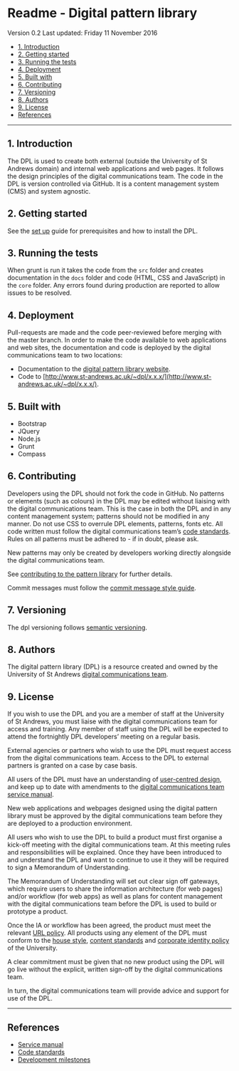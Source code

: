 # Readme - Digital pattern library

Version 0.2
Last updated: Friday 11 November 2016

<!-- MarkdownTOC -->

- [1. Introduction](#1-introduction)
- [2. Getting started](#2-getting-started)
- [3. Running the tests](#3-running-the-tests)
- [4. Deployment](#4-deployment)
- [5. Built with](#5-built-with)
- [6. Contributing](#6-contributing)
- [7. Versioning](#7-versioning)
- [8. Authors](#8-authors)
- [9. License](#9-license)
- [References](#references)

<!-- /MarkdownTOC -->


---

## 1. Introduction

The DPL is used to create both external (outside the University of St Andrews domain) and internal web applications and web pages. It follows the design principles of the digital communications team. The code in the DPL is version controlled via GitHub. It is a content management system (CMS) and system agnostic.



## 2. Getting started

See the [set up](https://github.com/standrewsdigital/digital-pattern-library/blob/master/SETUP.md) guide for prerequisites and how to install the DPL.




## 3. Running the tests

When grunt is run it takes the code from the `src` folder and creates documentation in the `docs` folder and code (HTML, CSS and JavaScript) in the `core` folder. Any errors found during production are reported to allow issues to be resolved.




## 4. Deployment

Pull-requests are made and the code peer-reviewed before merging with the master branch. In order to make the code available to web applications and web sites, the documentation and code is deployed by the digital communications team to two locations:

* Documentation to the [digital pattern library website](http://www.st-andrews.ac.uk/dpl/).
* Code to [http://www.st-andrews.ac.uk/~dpl/x.x.x/](http://www.st-andrews.ac.uk/~dpl/x.x.x/).




## 5. Built with

* Bootstrap
* JQuery
* Node.js
* Grunt
* Compass




## 6. Contributing

Developers using the DPL should not fork the code in GitHub. No patterns or elements (such as colours) in the DPL may be edited without liaising with the digital communications team. This is the case in both the DPL and in any content management system; patterns should not be modified in any manner. Do not use CSS to overrule DPL elements, patterns, fonts etc. All code written must follow the digital communications team’s [code standards](https://www.st-andrews.ac.uk/digital-standards/service-manual/code-standards/). Rules on all patterns must be adhered to - if in doubt, please ask.

New patterns may only be created by developers working directly alongside the digital communications team.

See [contributing to the pattern library](https://github.com/standrewsdigital/digital-pattern-library/blob/master/CONTRIBUTING.md) for further details.

Commit messages must follow the [commit message style guide](https://github.com/standrewsdigital/digital-code-style-guide/blob/master/commit-messages.md).




## 7. Versioning

The dpl versioning follows [semantic versioning](https://github.com/standrewsdigital/digital-pattern-library/blob/master/CONTRIBUTING.md#3-versioning).




## 8. Authors

The digital pattern library (DPL) is a resource created and owned by the University of St Andrews [digital communications team](http://digitalcommunications.wp.st-andrews.ac.uk/). 




## 9. License

If you wish to use the DPL and you are a member of staff at the University of St&nbsp;Andrews, you must liaise with the digital communications team for access and training. Any member of staff using the DPL will be expected to attend the fortnightly DPL developers’ meeting on a regular basis.

External agencies or partners who wish to use the DPL must request access from the digital communications team. Access to the DPL to external partners is granted on a case by case basis.

All users of the DPL must have an understanding of [user-centred design](https://www.st-andrews.ac.uk/digital-standards/service-manual/user-centred), and keep up to date with amendments to the [digital communications team service manual](https://www.st-andrews.ac.uk/digital-standards/service-manual/).

New web applications and webpages designed using the digital pattern library must be approved by the digital communications team before they are deployed to a production environment.

All users who wish to use the DPL to build a product must first organise a kick-off meeting with the digital communications team. At this meeting rules and responsibilities will be explained. Once they have been introduced to and understand the DPL and want to continue to use it they will be required to sign a Memorandum of Understanding.

The Memorandum of Understanding will set out clear sign off gateways, which require users to share the information architecture (for web pages) and/or workflow (for web apps) as well as plans for content management with the digital communications team before the DPL is used to build or prototype a product. 

Once the IA or workflow has been agreed, the product must meet the relevant [URL policy](https://www.st-andrews.ac.uk/digital-standards/service-manual/links/). All products using any element of the DPL must conform to the [house style](https://www.st-andrews.ac.uk/digital-standards/service-manual/house-style/), [content standards](https://www.st-andrews.ac.uk/digital-standards/service-manual/content-management/standards/) and [corporate identity policy](https://www.st-andrews.ac.uk/digital-standards/service-manual/corporate-identity/) of the University.

A clear commitment must be given that no new product using the DPL will go live without the explicit, written sign-off by the digital communications team.

In turn, the digital communications team will provide advice and support for use of the DPL. 




---

## References

* [Service manual](http://www.st-andrews.ac.uk/digital-standards/service-manual/)
* [Code standards](http://www.st-andrews.ac.uk/digital-standards/service-manual/code-standards/)
* [Development milestones](https://github.com/standrewsdigital/digital-pattern-library/milestones")

